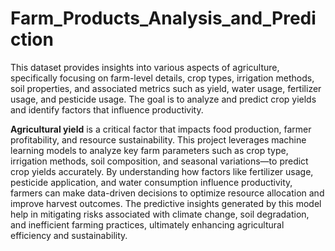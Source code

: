 # Farm_Products_Analysis_and_Prediction
This dataset provides insights into various aspects of agriculture, specifically focusing on farm-level details, crop types, irrigation methods, soil properties, and associated metrics such as yield, water usage, fertilizer usage, and pesticide usage. The goal is to analyze and predict crop yields and identify factors that influence productivity.

**Agricultural yield** is a critical factor that impacts food production, farmer profitability, and resource sustainability. This project leverages machine learning models to analyze key farm parameters such as crop type, irrigation methods, soil composition, and seasonal variations—to predict crop yields accurately. By understanding how factors like fertilizer usage, pesticide application, and water consumption influence productivity, farmers can make data-driven decisions to optimize resource allocation and improve harvest outcomes. The predictive insights generated by this model help in mitigating risks associated with climate change, soil degradation, and inefficient farming practices, ultimately enhancing agricultural efficiency and sustainability.
